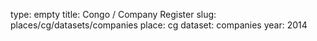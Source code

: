 type: empty
title: Congo / Company Register
slug: places/cg/datasets/companies
place: cg
dataset: companies
year: 2014
